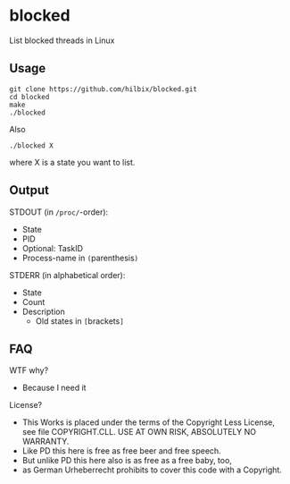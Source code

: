 # blocked

List blocked threads in Linux

## Usage

	git clone https://github.com/hilbix/blocked.git
	cd blocked
	make
	./blocked

Also

	./blocked X

where X is a state you want to list.

## Output

STDOUT (in `/proc/`-order):

- State
- PID
- Optional: TaskID
- Process-name in `(`parenthesis`)`

STDERR (in alphabetical order):

- State
- Count
- Description
  - Old states in `[`brackets`]`


## FAQ

WTF why?

- Because I need it

License?

-  This Works is placed under the terms of the Copyright Less License,  
   see file COPYRIGHT.CLL.  USE AT OWN RISK, ABSOLUTELY NO WARRANTY.
- Like PD this here is free as free beer and free speech.
- But unlike PD this here also is as free as a free baby, too,
- as German Urheberrecht prohibits to cover this code with a Copyright.

